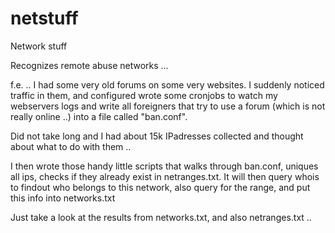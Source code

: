 netstuff
========

Network stuff 

Recognizes remote abuse networks ...

f.e. .. I had some very old forums on some very websites. I suddenly noticed traffic in them, and configured
wrote some cronjobs to watch my webservers logs and write all foreigners that try to use a forum (which is not really 
online ..) into a file called "ban.conf".

Did not take long and I had about 15k IPadresses collected and thought about what to do with them .. 

I then wrote those handy little scripts that walks through ban.conf, uniques all ips, checks if they already exist 
in netranges.txt. It will then query whois to findout who belongs to this network, also query for the range, and put
this info into networks.txt

Just take a look at the results from networks.txt, and also netranges.txt ..

